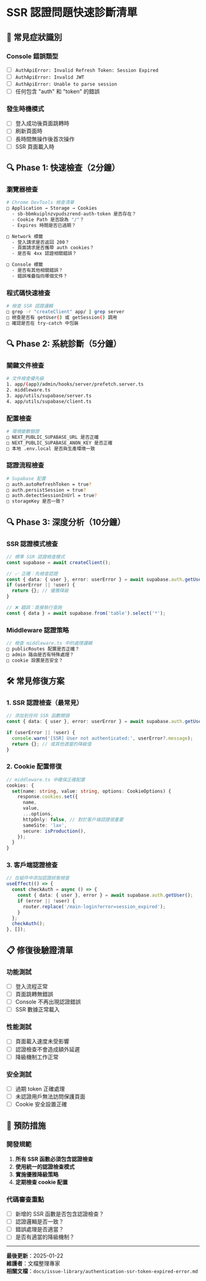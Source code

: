 # SSR 認證問題快速診斷清單

## 🚨 常見症狀識別

### Console 錯誤類型
- [ ] `AuthApiError: Invalid Refresh Token: Session Expired`
- [ ] `AuthApiError: Invalid JWT`
- [ ] `AuthApiError: Unable to parse session`
- [ ] 任何包含 "auth" 和 "token" 的錯誤

### 發生時機模式
- [ ] 登入成功後頁面跳轉時
- [ ] 刷新頁面時
- [ ] 長時間無操作後首次操作
- [ ] SSR 頁面載入時

## 🔍 Phase 1: 快速檢查（2分鐘）

### 瀏覽器檢查
```bash
# Chrome DevTools 檢查清單
□ Application → Storage → Cookies 
  - sb-bbmkuiplnzvpudszrend-auth-token 是否存在？
  - Cookie Path 是否設為 "/"？
  - Expires 時間是否已過期？

□ Network 標籤
  - 登入請求是否返回 200？
  - 頁面請求是否攜帶 auth cookies？
  - 是否有 4xx 認證相關錯誤？

□ Console 標籤
  - 是否有其他相關錯誤？
  - 錯誤堆疊指向哪個文件？
```

### 程式碼快速檢查
```bash
# 檢查 SSR 認證邏輯
□ grep -r "createClient" app/ | grep server
□ 檢查是否有 getUser() 或 getSession() 調用
□ 確認是否在 try-catch 中包裝
```

## 🔍 Phase 2: 系統診斷（5分鐘）

### 關鍵文件檢查
```bash
# 文件檢查優先級
1. app/(app)/admin/hooks/server/prefetch.server.ts
2. middleware.ts
3. app/utils/supabase/server.ts
4. app/utils/supabase/client.ts
```

### 配置檢查
```bash
# 環境變數驗證
□ NEXT_PUBLIC_SUPABASE_URL 是否正確
□ NEXT_PUBLIC_SUPABASE_ANON_KEY 是否正確
□ 本地 .env.local 是否與生產環境一致
```

### 認證流程檢查
```bash
# Supabase 配置
□ auth.autoRefreshToken = true?
□ auth.persistSession = true?
□ auth.detectSessionInUrl = true?
□ storageKey 是否一致？
```

## 🔍 Phase 3: 深度分析（10分鐘）

### SSR 認證模式檢查
```typescript
// 標準 SSR 認證檢查模式
const supabase = await createClient();

// ✅ 正確：先檢查認證
const { data: { user }, error: userError } = await supabase.auth.getUser();
if (userError || !user) {
  return {}; // 優雅降級
}

// ❌ 錯誤：直接執行查詢
const { data } = await supabase.from('table').select('*');
```

### Middleware 認證策略
```typescript
// 檢查 middleware.ts 中的處理邏輯
□ publicRoutes 配置是否正確？
□ admin 路由是否有特殊處理？
□ cookie 設置是否安全？
```

## 🛠️ 常見修復方案

### 1. SSR 認證檢查（最常見）
```typescript
// 添加到任何 SSR 函數開頭
const { data: { user }, error: userError } = await supabase.auth.getUser();

if (userError || !user) {
  console.warn('[SSR] User not authenticated:', userError?.message);
  return {}; // 或其他適當的降級值
}
```

### 2. Cookie 配置修復
```typescript
// middleware.ts 中確保正確配置
cookies: {
  set(name: string, value: string, options: CookieOptions) {
    response.cookies.set({
      name,
      value,
      ...options,
      httpOnly: false, // 對於客戶端認證很重要
      sameSite: 'lax',
      secure: isProduction(),
    });
  }
}
```

### 3. 客戶端認證檢查
```typescript
// 在組件中添加認證狀態檢查
useEffect(() => {
  const checkAuth = async () => {
    const { data: { user }, error } = await supabase.auth.getUser();
    if (error || !user) {
      router.replace('/main-login?error=session_expired');
    }
  };
  checkAuth();
}, []);
```

## 📋 修復後驗證清單

### 功能測試
- [ ] 登入流程正常
- [ ] 頁面跳轉無錯誤
- [ ] Console 不再出現認證錯誤
- [ ] SSR 數據正常載入

### 性能測試
- [ ] 頁面載入速度未受影響
- [ ] 認證檢查不會造成額外延遲
- [ ] 降級機制工作正常

### 安全測試
- [ ] 過期 token 正確處理
- [ ] 未認證用戶無法訪問保護頁面
- [ ] Cookie 安全設置正確

## 🚀 預防措施

### 開發規範
1. **所有 SSR 函數必須包含認證檢查**
2. **使用統一的認證檢查模式**
3. **實施優雅降級策略**
4. **定期檢查 cookie 配置**

### 代碼審查重點
- [ ] 新增的 SSR 函數是否包含認證檢查？
- [ ] 認證邏輯是否一致？
- [ ] 錯誤處理是否適當？
- [ ] 是否有適當的降級機制？

---

**最後更新**：2025-01-22  
**維護者**：文檔整理專家  
**相關文檔**：`docs/issue-library/authentication-ssr-token-expired-error.md`